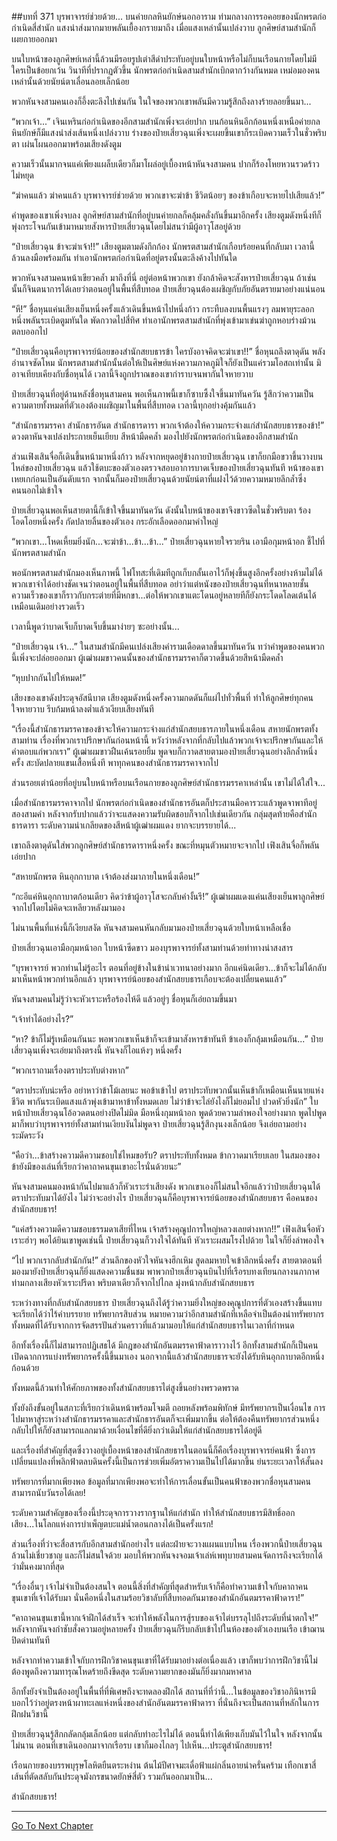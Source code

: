 ##บทที่ 371 บุรพาจารย์ช่วยด้วย...
บนค่ายกลหินยักษ์นอกอาราม ท่ามกลางการรอคอยของนักพรตก่อกำเนิดสี่สำนัก แสงนำส่งมากมายพลันเยื้องกรายมาถึง เมื่อแสงเหล่านั้นเปล่งวาบ ลูกศิษย์สามสำนักก็เผยกายออกมา

บนใบหน้าของลูกศิษย์เหล่านี้ล้วนมีรอยรูปเต่าสีดำประทับอยู่บนใบหน้าหรือไม่ก็บนเรือนกายโดยไม่มีใครเป็นข้อยกเว้น วินาทีที่ปรากฏตัวขึ้น นักพรตก่อกำเนิดสามสำนักเบิกตากว้างกันหมด เหม่อมองคนเหล่านั้นด้วยนัยน์ตาเลื่อนลอยเล็กน้อย

พวกหันจงสามคนเองก็อึ้งตะลึงไปเช่นกัน ในใจของพวกเขาพลันมีความรู้สึกถึงลางร้ายลอยขึ้นมา...

“พวกเจ้า...” เจินเหรินก่อกำเนิดของอีกสามสำนักเพิ่งจะเอ่ยปาก บนก้อนหินอีกก้อนหนึ่งเหนือค่ายกลหินยักษ์ก็มีแสงนำส่งเส้นหนึ่งเปล่งวาบ ร่างของป๋ายเสี่ยวฉุนเพิ่งจะเผยขึ้นเขาก็ระเบิดความเร็วในชั่วพริบตา เผ่นโผนออกมาพร้อมเสียงดังตูม

ความเร็วนั้นมากจนแค่เพียงแผล็บเดียวก็มาโผล่อยู่เบื้องหน้าหันจงสามคน ปากก็ร้องโหยหวนรวดร้าวไม่หยุด

“ฆ่าคนแล้ว ฆ่าคนแล้ว บุรพาจารย์ช่วยด้วย พวกเขาจะฆ่าข้า ชีวิตน้อยๆ ของข้าเกือบจะหายไปเสียแล้ว!”

คำพูดของเขาเพิ่งจบลง ลูกศิษย์สามสำนักที่อยู่บนค่ายกลก็คลุ้มคลั่งกันขึ้นมาอีกครั้ง เสียงตูมดังหนึ่งทีก็พุ่งกระโจนกันเข้ามาหมายสังหารป๋ายเสี่ยวฉุนโดยไม่สนว่ามีผู้อาวุโสอยู่ด้วย

“ป๋ายเสี่ยวฉุน ข้าจะฆ่าเจ้า!!” เสียงตูมตามดังกึกก้อง นักพรตสามสำนักเกือบร้อยคนที่กลับมา เวลานี้ล้วนลงมือพร้อมกัน ทำเอานักพรตก่อกำเนิดที่อยู่ตรงนั้นตะลึงค้างไปทันใด

พวกหันจงสามคนหน้าเขียวคล้ำ มาถึงที่นี่ อยู่ต่อหน้าพวกเขา ยังกล้าคิดจะสังหารป๋ายเสี่ยวฉุน ถ้าเช่นนั้นก็จินตนาการได้เลยว่าตอนอยู่ในพื้นที่สืบทอด ป๋ายเสี่ยวฉุนต้องเผชิญกับภัยอันตรายมาอย่างแน่นอน

“หึ!” ชื่อหุนแค่นเสียงเย็นหนึ่งครั้งแล้วเดินขึ้นหน้าไปหนึ่งก้าว กระทืบลงบนพื้นแรงๆ ลมพายุระลอกหนึ่งพลันระเบิดตูมทันใด พัดกวาดไปสี่ทิศ ทำเอานักพรตสามสำนักที่พุ่งเข้ามาเข่นฆ่าถูกหอบร่างม้วนตลบออกไป

“ป๋ายเสี่ยวฉุนคือบุรพาจารย์น้อยของสำนักสยบธารข้า ใครบังอาจคิดจะฆ่าเขา!!” ชื่อหุนถลึงตาดุดัน พลังอำนาจซัดโหม นักพรตสามสำนักนั้นต่อให้เป็นศิษย์แห่งความภาคภูมิใจก็ยังเป็นแค่รวมโอสถเท่านั้น มิอาจเทียบเคียงกับชื่อหุนได้ เวลานี้จึงถูกปราณของเขากำราบจนพากันใจหายวาบ

ป๋ายเสี่ยวฉุนที่อยู่ด้านหลังชื่อหุนสามคน พอเห็นภาพนี้เขาก็ซาบซึ้งใจขึ้นมาทันควัน รู้สึกว่าความเป็นความตายทั้งหมดที่ตัวเองต้องเผชิญมาในพื้นที่สืบทอด เวลานี้ทุกอย่างคุ้มกันแล้ว

“สำนักธารมรรคา สำนักธารอันต สำนักธารดารา พวกเจ้าต้องให้ความกระจ่างแก่สำนักสยบธารของข้า!” ดวงตาหันจงเปล่งประกายเย็นเยียบ สีหน้ามืดคล้ำ มองไปยังนักพรตก่อกำเนิดของอีกสามสำนัก

ส่วนเฟิงเสินจื่อก็เดินขึ้นหน้ามาหนึ่งก้าว หลังจากหยุดอยู่ข้างกายป๋ายเสี่ยวฉุน เขาก็ยกมือขวาขึ้นวางบนไหล่ของป๋ายเสี่ยวฉุน แล้วใช้ตบะของตัวเองตรวจสอบอาการบาดเจ็บของป๋ายเสี่ยวฉุนทันที หน้าของเขาเหยเกก่อนเป็นอันดับแรก จากนั้นก็มองป๋ายเสี่ยวฉุนด้วยนัยน์ตาที่แฝงไว้ด้วยความหมายลึกล้ำซึ่งคนนอกไม่เข้าใจ

ป๋ายเสี่ยวฉุนพอเห็นสายตานี้ก็เข้าใจขึ้นมาทันควัน ดังนั้นใบหน้าของเขาจึงขาวซีดในชั่วพริบตา ร้องโอดโอยหนึ่งครั้ง กัดปลายลิ้นของตัวเอง กระอักเลือดออกมาคำใหญ่

“พวกเขา...โหดเหี้ยมยิ่งนัก...จะฆ่าข้า...ข้า...ข้า...” ป๋ายเสี่ยวฉุนหายใจรวยริน เอามือกุมหน้าอก ชี้ไปที่นักพรตสามสำนัก

พอนักพรตสามสำนักมองเห็นภาพนี้ ไฟโทสะที่เดิมทีถูกเก็บกลั้นเอาไว้ก็พุ่งขึ้นสูงอีกครั้งอย่างห้ามไม่ได้ พวกเขาจำได้อย่างชัดเจนว่าตอนอยู่ในพื้นที่สืบทอด อย่าว่าแต่หนังของป๋ายเสี่ยวฉุนที่หนาหลายชั้น ความเร็วของเขาก็ราวกับกระต่ายที่มีหกขา...ต่อให้พวกเขาแตะโดนอยู่หลายทีก็ยังกระโดดโลดเต้นได้เหมือนเดิมอย่างรวดเร็ว

เวลานี้พูดว่าบาดเจ็บก็บาดเจ็บขึ้นมาง่ายๆ ซะอย่างนั้น...

“ป๋ายเสี่ยวฉุน เจ้า...” ในสามสำนักมีคนเปล่งเสียงคำรามเดือดดาลขึ้นมาทันควัน ทว่าคำพูดของคนพวกนี้เพิ่งจะปล่อยออกมา ผู้เฒ่าผมขาวคนนั้นของสำนักธารมรรคาก็ตวาดขึ้นด้วยสีหน้ามืดคล้ำ

“หุบปากกันไปให้หมด!”

เสียงของเขาดังประดุจอัสนีบาต เสียงตูมดังหนึ่งครั้งความกดดันก็แผ่ไปทั่วพื้นที่ ทำให้ลูกศิษย์ทุกคนใจหายวาบ รีบก้มหน้าลงต่ำแล้วเงียบเสียงทันที

“เรื่องนี้สำนักธารมรรคาของข้าจะให้ความกระจ่างแก่สำนักสยบธารภายในหนึ่งเดือน สหายนักพรตทั้งสามท่าน เรื่องที่พวกเราปรึกษากันก่อนหน้านี้ หวังว่าหลังจากที่กลับไปแล้วพวกเจ้าจะปรึกษากันและให้คำตอบแก่พวกเรา” ผู้เฒ่าผมขาวฝืนเค้นรอยยิ้ม พูดจบก็กวาดสายตามองป๋ายเสี่ยวฉุนอย่างลึกล้ำหนึ่งครั้ง สะบัดปลายแขนเสื้อหนึ่งที พาทุกคนของสำนักธารมรรคาจากไป

ส่วนรอยเต่าน้อยที่อยู่บนใบหน้าหรือบนเรือนกายของลูกศิษย์สำนักธารมรรคาเหล่านั้น เขาไม่ได้ใส่ใจ...

เมื่อสำนักธารมรรคาจากไป นักพรตก่อกำเนิดของสำนักธารอันตก็ประสานมือคารวะแล้วพูดจาพาทีอยู่สองสามคำ หลังจากรับปากแล้วว่าจะแสดงความรับผิดชอบก็จากไปเช่นเดียวกัน กลุ่มสุดท้ายคือสำนักธารดารา ระดับความน่าเกลียดของสีหน้าผู้เฒ่าผมแดง ยากจะบรรยายได้...

เขาถลึงตาดุดันใส่พวกลูกศิษย์สำนักธารดาราหนึ่งครั้ง ขณะที่หมุนตัวหมายจะจากไป เฟิงเสินจื่อก็พลันเอ่ยปาก

“สหายนักพรต หินอุกกาบาต เจ้าต้องส่งมาภายในหนึ่งเดือน!”

“กะอีแค่หินอุกกาบาตก้อนเดียว คิดว่าข้าผู้อาวุโสจะกลับคำงั้นรึ!” ผู้เฒ่าผมแดงแค่นเสียงเย็นพาลูกศิษย์จากไปโดยไม่คิดจะเหลียวหลังมามอง

ไม่นานพื้นที่แห่งนี้ก็เงียบสงัด หันจงสามคนหันกลับมามองป๋ายเสี่ยวฉุนด้วยใบหน้าเหลือเชื่อ

ป๋ายเสี่ยวฉุนเอามือกุมหน้าอก ใบหน้าซีดขาว มองบุรพาจารย์ทั้งสามท่านด้วยท่าทางน่าสงสาร

“บุรพาจารย์ พวกท่านไม่รู้อะไร ตอนที่อยู่ข้างในข้าน่าเวทนาอย่างมาก อีกแค่นิดเดียว...ข้าก็จะไม่ได้กลับมาเห็นหน้าพวกท่านอีกแล้ว บุรพาจารย์น้อยของสำนักสยบธารเกือบจะต้องเปลี่ยนคนแล้ว”

หันจงสามคนไม่รู้ว่าจะหัวเราะหรือร้องไห้ดี แล้วอยู่ๆ ชื่อหุนก็เอ่ยถามขึ้นมา

“เจ้าทำได้อย่างไร?”

“หา? ข้าก็ไม่รู้เหมือนกันนะ พอพวกเขาเห็นข้าก็จะเข้ามาสังหารข้าทันที ข้าเองก็กลุ้มเหมือนกัน...” ป๋ายเสี่ยวฉุนเพิ่งจะเอ่ยมาถึงตรงนี้ หันจงก็ไอแห้งๆ หนึ่งครั้ง

“พวกเราถามเรื่องตราประทับต่างหาก”

“ตราประทับน่ะหรือ อย่าหาว่าข้าโม้เลยนะ พอข้าเข้าไป ตราประทับพวกนั้นเห็นข้าก็เหมือนเห็นนายแห่งชีวิต พากันระเบิดแสงแล้วพุ่งเข้ามาหาข้าทั้งหมดเลย ไม่ว่าข้าจะไล่ยังไงก็ไม่ยอมไป ปวดหัวยิ่งนัก” ใบหน้าป๋ายเสี่ยวฉุนโอ้อวดตนอย่างปิดไม่มิด มือหนึ่งกุมหน้าอก พูดด้วยความลำพองใจอย่างมาก พูดไปพูดมาก็พบว่าบุรพาจารย์ทั้งสามท่านเงียบงันไม่พูดจา ป๋ายเสี่ยวฉุนรู้สึกงุนงงเล็กน้อย จึงเอ่ยถามอย่างระมัดระวัง

“คือว่า...ข้าสร้างความดีความชอบใช่ไหมขอรับ? ตราประทับทั้งหมด ข้ากวาดมาเรียบเลย ในสมองของข้ายังมีของเล่นที่เรียกว่าคาถาคนขุนเขาอะไรนั่นด้วยนะ”

หันจงสามคนมองหน้ากันไปมาแล้วก็หัวเราะร่าเสียงดัง พวกเขาเองก็ไม่สนใจอีกแล้วว่าป๋ายเสี่ยวฉุนได้ตราประทับมาได้ยังไง ไม่ว่าจะอย่างไร ป๋ายเสี่ยวฉุนก็คือบุรพาจารย์น้อยของสำนักสยบธาร คือคนของสำนักสยบธาร!

“แค่สร้างความดีความชอบธรรมดาเสียที่ไหน เจ้าสร้างคุณูปการใหญ่หลวงเลยต่างหาก!!” เฟิงเสินจื่อหัวเราะฮ่าๆ พอได้ยินเขาพูดเช่นนี้ ป๋ายเสี่ยวฉุนก็วางใจได้ทันที หัวเราะผสมโรงไปด้วย ในใจก็ยิ่งลำพองใจ

“ไป พวกเรากลับสำนักกัน!” ส่วนลึกของหัวใจหันจงฮึกเหิม สูดลมหายใจเข้าลึกหนึ่งครั้ง สายตาตอนที่มองมายังป๋ายเสี่ยวฉุนก็ยิ่งแสดงความชื่นชม พาพวกป๋ายเสี่ยวฉุนบินไปที่เรือรบทงเทียนกลางนภากาศท่ามกลางเสียงหัวเราะปรีดา พริบตาเดียวก็จากไปไกล มุ่งหน้ากลับสำนักสยบธาร

ระหว่างทางที่กลับสำนักสยบธาร ป๋ายเสี่ยวฉุนถึงได้รู้ว่าความยิ่งใหญ่ของคุณูปการที่ตัวเองสร้างขึ้นแทบจะเรียกได้ว่าไร้คำบรรยาย ทรัพยากรสิบส่วน หมายความว่าอีกสามสำนักที่เหลือจำเป็นต้องนำทรัพยากรทั้งหมดที่ได้รับจากการจัดสรรปันส่วนคราวที่แล้วมามอบให้แก่สำนักสยบธารในเวลาที่กำหนด

อีกทั้งเรื่องนี้ก็ไม่สามารถปฏิเสธได้ มีกฎของสำนักอันตมรรคาฟ้าดาราวางไว้ อีกทั้งสามสำนักก็เป็นคนเปิดฉากการแบ่งทรัพยากรครั้งนี้ขึ้นมาเอง นอกจากนี้แล้วสำนักสยบธารจะยังได้รับหินอุกกาบาตอีกหนึ่งก้อนด้วย

ทั้งหมดนี้ล้วนทำให้ศักยภาพของทั้งสำนักสยบธารไต่สูงขึ้นอย่างพรวดพราด

ทั้งยังถึงขั้นอยู่ในสภาะที่เรียกว่าเดินหน้าพร้อมโจมตี ถอยหลังพร้อมพิทักษ์ มีทรัพยากรเป็นเงื่อนไข การไปมาหาสู่ระหว่างสำนักธารมรรคาและสำนักธารอันตก็จะเพิ่มมากขึ้น ต่อให้ต้องคืนทรัพยากรส่วนหนึ่งกลับไปให้ก็ยังสามารถแลกมาด้วยเงื่อนไขที่ดียิ่งกว่าเดิมให้แก่สำนักสยบธารได้อยู่ดี

และเรื่องที่สำคัญที่สุดซึ่งวางอยู่เบื้องหน้าของสำนักสยธารในตอนนี้ก็คือเรื่องบุรพาจารย์คนฟ้า ซึ่งการเปลี่ยนแปลงที่พลิกฟ้าตลบดินครั้งนี้เป็นการช่วยเพิ่มอัตราความเป็นไปได้มากขึ้น ย่นระยะเวลาให้สั้นลง

ทรัพยากรที่มากเพียงพอ ข้อมูลที่มากเพียงพอจะทำให้การเลื่อนขั้นเป็นคนฟ้าของพวกชื่อหุนสามคนสามารถนับวันรอได้เลย!

ระดับความสำคัญของเรื่องนี้ประดุจการวางรากฐานให้แก่สำนัก ทำให้สำนักสยบธารมีสิทธิ์ออกเสียง...ในโลกแห่งการบำเพ็ญตบะแม่น้ำตอนกลางได้เป็นครั้งแรก!

ส่วนเรื่องที่ว่าจะสื่อสารกับอีกสามสำนักอย่างไร แต่ละฝ่ายจะวางแผนแบบไหน เรื่องพวกนี้ป๋ายเสี่ยวฉุนล้วนไม่เชี่ยวชาญ และก็ไม่สนใจด้วย มอบให้พวกหันจงจอมเจ้าเล่ห์เพทุบายสามคนจัดการถึงจะเรียกได้ว่ามั่นคงมากที่สุด

“เรื่องอื่นๆ เจ้าไม่จำเป็นต้องสนใจ ตอนนี้สิ่งที่สำคัญที่สุดสำหรับเจ้าก็คือทำความเข้าใจกับคาถาคนขุนเขาที่เจ้าได้รับมา นั่นคือหนึ่งในสามร้อยวิชาลับที่สืบทอดกันมาของสำนักอันตมรรคาฟ้าดารา!”

“คาถาคนขุนเขานี้หากเจ้าฝึกได้สำเร็จ จะทำให้พลังในการสู้รบของเจ้าไต่บรรลุไปถึงระดับที่น่าตกใจ!” หลังจากหันจงกำชับสั่งความอยู่หลายครั้ง ป๋ายเสี่ยวฉุนก็รีบกลับเข้าไปในห้องของตัวเองบนเรือ เข้าฌานปิดด่านทันที

หลังจากทำความเข้าใจกับการฝึกวิชาคนขุนเขาที่ได้รับมาอย่างต่อเนื่องแล้ว เขาก็พบว่าการฝึกวิชานี้ไม่ต้องพูดถึงความทารุณโหดร้ายถึงขีดสุด ระดับความยากของมันก็ยิ่งมากมหาศาล

อีกทั้งยังจำเป็นต้องอยู่ในพื้นที่ที่พิเศษถึงจะทดลองฝึกได้ สถานที่ที่ว่านี้...ในข้อมูลของวิชาอภินิหารมีบอกไว้ว่าอยู่ตรงหน้าผาทะเลแห่งหนึ่งของสำนักอันตมรรคาฟ้าดารา ที่นั่นถึงจะเป็นสถานที่หลักในการฝึกฝนวิชานี้

ป๋ายเสี่ยวฉุนรู้สึกกลัดกลุ้มเล็กน้อย แต่กลับทำอะไรไม่ได้ ตอนนี้ทำได้เพียงเก็บมันไว้ในใจ หลังจากนั้นไม่นาน ตอนที่เขาเดินออกมาจากเรือรบ เขาก็มองไกลๆ ไปเห็น...ประตูสำนักสยบธาร!

เรือนกายของบรรพบุรุษโลหิตยืนตระหง่าน ต้นไม้ปีศาจมะเดื่อฟ้าแผ่กลิ่นอายน่าครั่นคร้าม เทือกเขาสี่เส้นที่ตัดสลับกันประดุจมังกรขนาดยักษ์สี่ตัว รวมกันออกมาเป็น...

สำนักสยบธาร!


------


[Go To Next Chapter]( ./46.md)
